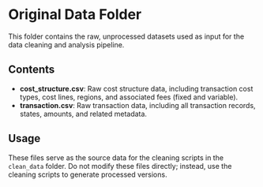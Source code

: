 # Original Data Folder

This folder contains the raw, unprocessed datasets used as input for the data cleaning and analysis pipeline.

## Contents

- **cost_structure.csv**: Raw cost structure data, including transaction cost types, cost lines, regions, and associated fees (fixed and variable).
- **transaction.csv**: Raw transaction data, including all transaction records, states, amounts, and related metadata.

## Usage

These files serve as the source data for the cleaning scripts in the `clean_data` folder. Do not modify these files directly; instead, use the cleaning scripts to generate processed versions. 